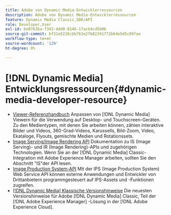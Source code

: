 ```yaml
---
title: Adobe von Dynamic Media-Entwicklerressourcen
description: Adobe von Dynamic Media-Entwicklerressourcen
feature: Dynamic Media Classic,SDK/API
role: Developer,User
exl-id: be0763ba-f343-4dd0-8146-1facb4cd5b0b
source-git-commit: bf31e5226cbb763e2fb82391772b64e5d5c89fae
workflow-type: tm+mt
source-wordcount: '129'
ht-degree: 0%

---
```


# [!DNL Dynamic Media] Entwicklungsressourcen{#dynamic-media-developer-resource}

* [Viewer-Referenzhandbuch](/help/aem-viewers-ref/homeviewers.md)<!-- (https://experienceleague.adobe.com/docs/dynamic-media-developer-resources/library/homeviewers.html) -->
Anpassen von [!DNL Dynamic Media] Viewern für die Verwendung auf Desktop- und Touchscreen-Geräten. Zu den Medientypen, mit denen Sie arbeiten können, zählen interaktive Bilder und Videos, 360-Grad-Videos, Karussells, Bild-Zoom, Video, Ekataloge, Flyouts, gemischte Medien und Rotationssets.
* [Image Serving/Image Rendering API](/help/aem-is-ir-api/homeisir.md)<!-- (https://experienceleague.adobe.com/docs/dynamic-media-developer-resources/image-serving-api/homeisir.html) -->
Dokumentation zu IS (Image Serving)- und IR (Image Rendering)-APIs und zugehörigen Technologien. Wenn Sie an der [!DNL Dynamic Media] Classic-Integration mit Adobe Experience Manager arbeiten, sollten Sie den Abschnitt &quot;IS&quot;der API lesen.
* [Image Production System-API](/help/aem-ips-api/c-overview.md)
Mit der IPS (Image Production System) Web Service API können externe Anwendungen und Entwickler von Drittanbietern programmgesteuert auf IPS-Assets und -Funktionen zugreifen.
* [[!DNL Dynamic Media] Klassische Versionshinweise](/help/s7-release-notes/s7rn2017.md)
Die neuesten Versionshinweise für Adobe [!DNL Dynamic Media] Classic, Teil der [!DNL Adobe Experience Manager] -Lösung in der [!DNL Adobe Experience Cloud].
